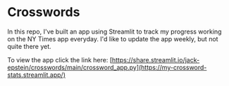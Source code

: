 # Crosswords

In this repo, I've built an app using Streamlit to track my progress working on the NY Times app everyday. I'd like to update the app weekly, but not quite there yet.


To view the app click the link here: [https://share.streamlit.io/jack-epstein/crosswords/main/crossword_app.py](https://my-crossword-stats.streamlit.app/)

